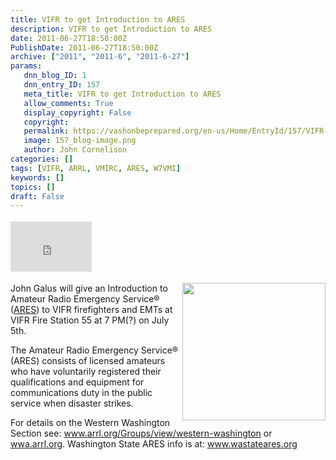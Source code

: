 ```yaml
---
title: VIFR to get Introduction to ARES
description: VIFR to get Introduction to ARES
date: 2011-06-27T18:50:00Z
PublishDate: 2011-06-27T18:50:00Z
archive: ["2011", "2011-6", "2011-6-27"]
params:
   dnn_blog_ID: 1
   dnn_entry_ID: 157
   meta_title: VIFR to get Introduction to ARES
   allow_comments: True
   display_copyright: False
   copyright: 
   permalink: https://vashonbeprepared.org/en-us/Home/EntryId/157/VIFR-to-get-Introduction-to-ARES
   image: 157_blog-image.png
   author: John Cornelison
categories: []
tags: [VIFR, ARRL, VMIRC, ARES, W7VMI]
keywords: []
topics: []
draft: False
---
```


<div class="wlWriterHeaderFooter" style="padding-bottom: 4px; margin: 0px; padding-left: 0px; padding-right: 0px; float: none; padding-top: 4px"><iframe src="http://www.facebook.com/widgets/like.php?href=http://vashoneoc.org/Blogs/VashonPreparedness/tabid/164/EntryId/157/VIFR-to-get-Introduction-to-ARES.aspx" frameborder="0" scrolling="no" style="border-bottom: medium none; border-left: medium none; width: 130px; height: 80px; border-top: medium none; border-right: medium none"></iframe></div>
<p><img align="right" width="229" height="220" style="margin: 0px 0px 5px 5px; display: inline; float: right" alt="" src="http://t0.gstatic.com/images?q=tbn:ANd9GcQqSCcnnJk3_bmPEMy8tENTlLAUDsDeG1YRY9Q1h136pS5NMrDRBA" />John Galus will give an Introduction to Amateur Radio Emergency Service® (<a target="_blank" href="http://www.arrl.org/ares">ARES</a>) to VIFR firefighters and EMTs at VIFR Fire Station 55 at 7 PM(?) on July 5th.</p>
<p>The Amateur Radio Emergency Service® (ARES) consists of licensed amateurs who have voluntarily registered their qualifications and equipment for communications duty in the public service when disaster strikes.</p>
<p>For details on the Western Washington Section see: <a title="http://www.arrl.org/Groups/view/western-washington" href="http://www.arrl.org/Groups/view/western-washington">www.arrl.org/Groups/view/western-washington</a> or <a title="http://wwa.arrl.org/" href="http://wwa.arrl.org">wwa.arrl.org</a>. Washington State ARES info is at: <a href="http://www.wastateares.org">www.wastateares.org</a></p>
